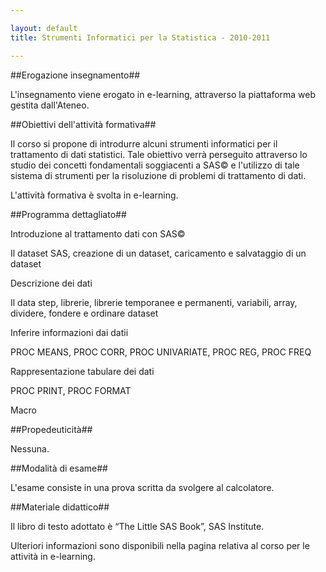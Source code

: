 ```yaml
--- 

layout: default
title: Strumenti Informatici per la Statistica - 2010-2011

---
```


##Erogazione insegnamento##

L'insegnamento viene erogato in e-learning, attraverso la piattaforma web gestita dall'Ateneo.

##Obiettivi dell'attività formativa##

Il corso si propone di introdurre alcuni strumenti informatici per il  trattamento di dati statistici. Tale obiettivo verrà perseguito  attraverso lo studio dei concetti fondamentali soggiacenti a SAS© e  l'utilizzo di tale sistema di strumenti per la risoluzione di problemi  di trattamento di dati.

L'attività formativa è svolta in e-learning.

##Programma dettagliato##

Introduzione al trattamento dati con SAS©

Il dataset SAS, creazione di un dataset, caricamento e salvataggio di un dataset

Descrizione dei dati

Il data step, librerie, librerie temporanee e permanenti, variabili, array, dividere, fondere e ordinare dataset

Inferire informazioni dai datii

PROC MEANS, PROC CORR, PROC UNIVARIATE, PROC REG, PROC FREQ

Rappresentazione tabulare dei dati

PROC PRINT, PROC FORMAT

Macro

##Propedeuticità##

Nessuna.

##Modalità di esame##

L'esame consiste in una prova scritta da svolgere al calcolatore.

##Materiale didattico##

Il libro di testo adottato è “The Little SAS Book”, SAS Institute.

Ulteriori informazioni sono disponibili nella pagina relativa al corso per le attività in e-learning.
